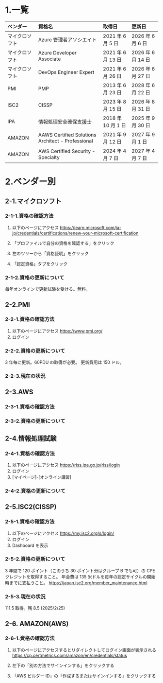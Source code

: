 # 1.一覧

| ベンダー       | 資格名                                            | 取得日             | 更新日             |
| :------------- | :------------------------------------------------ | :----------------- | :----------------- |
| マイクロソフト | Azure 管理者アソシエイト                          | 2021 年 6 月 5 日  | 2026 年 6 月 6 日  |
| マイクロソフト | Azure Developer Associate                         | 2021 年 6 月 13 日 | 2026 年 6 月 14 日 |
| マイクロソフト | DevOps Engineer Expert                            | 2021 年 6 月 26 日 | 2026 年 6 月 27 日 |
| PMI            | PMP                                               | 2013 年 6 月 23 日 | 2028 年 6 月 22 日 |
| ISC2           | CISSP                                             | 2023 年 8 月 15 日 | 2026 年 8 月 31 日 |
| IPA            | 情報処理安全確保支援士                            | 2018 年 10 月 1 日 | 2025 年 9 月 30 日 |
| AMAZON         | AAWS Certified Solutions Architect - Professional | 2021 年 9 月 12 日 | 2027 年 9 月 1 日  |
| AMAZON         | AWS Certified Security - Specialty                | 2024 年 4 月 7 日  | 2027 年 4 月 7 日  |

# 2.ベンダー別

## 2-1.マイクロソフト

### 2-1-1.資格の確認方法

1. 以下のページにアクセス
   https://learn.microsoft.com/ja-jp/credentials/certifications/renew-your-microsoft-certification

2. 「プロファイルで自分の資格を確認する」をクリック
3. 左のツリーから「資格証明」をクリック
4. 「認定資格」タブをクリック

### 2-1-2.資格の更新について

毎年オンラインで更新試験を受ける。無料。

## 2-2.PMI

### 2-2-1.資格の確認方法

1. 以下のページにアクセス
   https://www.pmi.org/
2. ログイン

### 2-2-2.資格の更新について

3 年毎に更新。60PDU の取得が必要。
更新費用は 150 ドル。

### 2-2-3.現在の状況

## 2-3.AWS

### 2-3-1.資格の確認方法

### 2-3-2.資格の更新について

## 2-4.情報処理試験

### 2-4-1.資格の確認方法

1. 以下のページにアクセス
   https://riss.ipa.go.jp/riss/login
2. ログイン
3. [マイページ]-[オンライン講習]

### 2-4-2.資格の更新について

## 2-5.ISC2(CISSP)

### 2-5-1.資格の確認方法

1. 以下のページにアクセス
   https://my.isc2.org/s/login/
2. ログイン
3. Dashboard を表示

### 2-5-2.資格の更新について

3 年間で 120 ポイント（このうち 30 ポイント分はグループ B でも可）の CPE クレジットを取得すること。
年会費は 135 米ドルを毎年の認定サイクルの開始時までに支払うこと。
https://japan.isc2.org/member_maintenance.html

### 2-5-3.現在の状況

111.5 取得。残 8.5 (2025/2/25)

## 2-6. AMAZON(AWS)

### 2-6-1.資格の確認方法

1. 以下のページにアクセスするとリダイレクトしてログイン画面が表示される
   https://cp.certmetrics.com/amazon/en/credentials/status

2. 左下の「別の方法でサインインする」をクリックする
3. 「AWS ビルダー ID」の「作成するまたはサインインする」をクリックする
